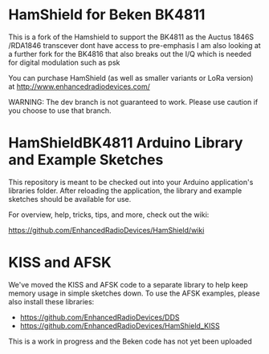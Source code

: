 # HamShield for Beken BK4811

This is a fork of the Hamshield to support the BK4811 as the Auctus 1846S /RDA1846 transcever dont have access to pre-emphasis I am also looking at a further fork for the BK4816 that also breaks out the I/Q which is needed for digital modulation such as psk

You can purchase HamShield (as well as smaller variants or LoRa version) at http://www.enhancedradiodevices.com/


WARNING: The dev branch is not guaranteed to work. Please use caution if you choose to use that branch. 

# HamShieldBK4811 Arduino Library and Example Sketches

This repository is meant to be checked out into your Arduino application's libraries folder. After reloading the application, the library and example sketches should be available for use.

For overview, help, tricks, tips, and more, check out the wiki: 

https://github.com/EnhancedRadioDevices/HamShield/wiki

# KISS and AFSK

We've moved the KISS and AFSK code to a separate library to help keep memory usage in simple sketches down. To use the AFSK examples, please also install these libraries:

- https://github.com/EnhancedRadioDevices/DDS
- https://github.com/EnhancedRadioDevices/HamShield_KISS

This is a work in progress and the Beken code has not yet been uploaded 
